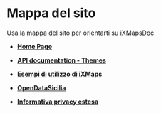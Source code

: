  # Mappa del sito
 Usa la mappa del sito per orientarti su iXMapsDoc
 
 <ul>
    <li><a href="http://ixmapsdoc.opendatasicilia.it/it/latest/"><strong>Home Page</strong></a></li>
  </ul>
<ul>
    <li><a href="http://ixmapsdoc.opendatasicilia.it/it/latest/api/api.html"><strong>API documentation - Themes</strong></a></li>
  </ul>
<ul>
    <li><a href="http://ixmapsdoc.opendatasicilia.it/it/latest/esempi/esempi.html"><strong>Esempi di utilizzo di iXMaps</strong></a></li>
  </ul>
<ul>	
    <li><a href="http://ixmapsdoc.opendatasicilia.it/it/latest/ods.html"><strong>OpenDataSicilia</strong></a></li>
  </ul>
<ul>
     <li><a href="http://ixmapsdoc.opendatasicilia.it/it/latest/privacy.html"><strong>Informativa privacy estesa</strong></a>    </li>
  </ul>
